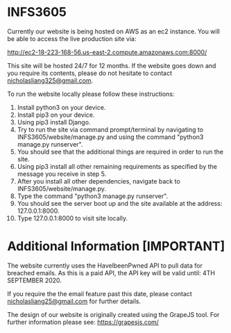 # INFS3605

Currently our website is being hosted on AWS as an ec2 instance.
You will be able to access the live production site via:

http://ec2-18-223-168-56.us-east-2.compute.amazonaws.com:8000/

This site will be hosted 24/7 for 12 months. If the website goes down and you require its contents,
please do not hesitate to contact nicholasliang325@gmail.com.

To run the website locally please follow these instructions:

1. Install python3 on your device.
2. Install pip3 on your device.
3. Using pip3 install Django.
4. Try to run the site via command prompt/terminal by navigating to INFS3605/website/manage.py and using the command "python3 manage.py runserver".
5. You should see that the additional things are required in order to run the site.
6. Using pip3 install all other remaining requirements as specified by the message you receive in step 5.
7. After you install all other dependencies, navigate back to INFS3605/website/manage.py.
8. Type the command "python3 manage.py runserver".
9. You should see the server boot up and the site available at the address: 127.0.0.1:8000. 
10. Type 127.0.0.1:8000 to visit site locally.

# Additional Information [IMPORTANT]
The website currently uses the HaveIbeenPwned API to pull data for breached emails. 
As this is a paid API, the API key will be valid until: 4TH SEPTEMBER 2020. 

If you require the the email feature past this date, please contact nicholasliang25@gmail.com for further details. 

The design of our website is originally created using the GrapeJS tool. For further information please see:
https://grapesjs.com/

